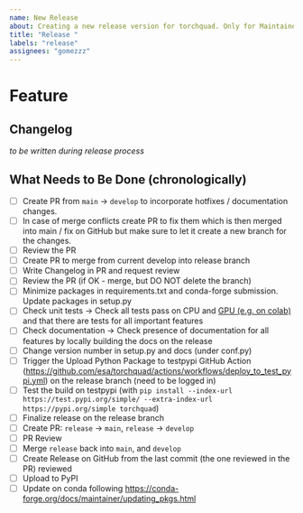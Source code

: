 ```yaml
---
name: New Release
about: Creating a new release version for torchquad. Only for Maintainers.
title: "Release "
labels: "release"
assignees: "gomezzz"
---
```


# Feature

## Changelog

_to be written during release process_

## What Needs to Be Done (chronologically)

- [ ] Create PR from `main` -> `develop` to incorporate hotfixes / documentation changes.
- [ ] In case of merge conflicts create PR to fix them which is then merged into main / fix on GitHub but make sure to let it create a new branch for the changes.
- [ ] Review the PR
- [ ] Create PR to merge from current develop into release branch
- [ ] Write Changelog in PR and request review
- [ ] Review the PR (if OK - merge, but DO NOT delete the branch)
- [ ] Minimize packages in requirements.txt and conda-forge submission. Update packages in setup.py
- [ ] Check unit tests -> Check all tests pass on CPU and [GPU (e.g. on colab)](https://colab.research.google.com/drive/1lFpdtY5zV7VpW88aazedA3n4khedHDQP?usp=sharing#scrollTo=IbU2vypPQ-Ej) and that there are tests for all important features
- [ ] Check documentation -> Check presence of documentation for all features by locally building the docs on the release
- [ ] Change version number in setup.py and docs (under conf.py)
- [ ] Trigger the Upload Python Package to testpypi GitHub Action (https://github.com/esa/torchquad/actions/workflows/deploy_to_test_pypi.yml) on the release branch (need to be logged in)
- [ ] Test the build on testpypi (with `pip install --index-url https://test.pypi.org/simple/ --extra-index-url https://pypi.org/simple torchquad`)
- [ ] Finalize release on the release branch
- [ ] Create PR: `release` → `main`, `release` -> `develop`
- [ ] PR Review
- [ ] Merge `release` back into `main`, and `develop`
- [ ] Create Release on GitHub from the last commit (the one reviewed in the PR) reviewed
- [ ] Upload to PyPI
- [ ] Update on conda following https://conda-forge.org/docs/maintainer/updating_pkgs.html
